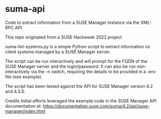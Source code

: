# suma-api
Code to extract information from a SUSE Manager instance via the XML-RPC API.

This repo originated from a SUSE Hackweek 2022 project 

suma-list-systems.py   is a simple Python script to extract information on client systems managed by a SUSE Manager server.

The script can be run interactively and will prompt for the FQDN of the SUSE Manager server and the login/password.
It can also be run non-interactively via the -n switch, requiring the details to be provided in a
.env file (see example).

The script has been tested against the API for SUSE Manager version 4.2 and 4.3.0.

Credits
Initial efforts leveraged the example code in the SUSE Manager API documentation at:
https://documentation.suse.com/suma/4.2/api/suse-manager/index.html
  
